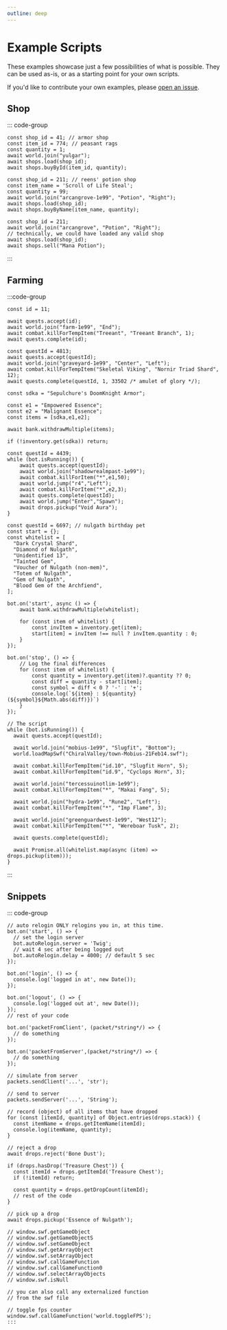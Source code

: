 ```yaml
---
outline: deep
---
```


# Example Scripts

These examples showcase just a few possibilities of what is possible. They can be used as-is, or as a starting point for your own scripts.

If you'd like to contribute your own examples, please [open an issue](https://github.com/toommyliu/vexed/issues/new).

## Shop

::: code-group

```js:line-numbers [buy by id]
const shop_id = 41; // armor shop
const item_id = 774; // peasant rags
const quantity = 1;
await world.join("yulgar");
await shops.load(shop_id);
await shops.buyById(item_id, quantity);
```

```js:line-numbers [buy by name]
const shop_id = 211; // reens' potion shop
const item_name = 'Scroll of Life Steal';
const quantity = 99;
await world.join("arcangrove-1e99", "Potion", "Right");
await shops.load(shop_id);
await shops.buyByName(item_name, quantity);
```

```js:line-numbers [sell by name]
const shop_id = 211;
await world.join("arcangrove", "Potion", "Right");
// technically, we could have loaded any valid shop
await shops.load(shop_id);
await shops.sell("Mana Potion");
```

:::

## Farming

:::code-group

```js:line-numbers [basic]
const id = 11;

await quests.accept(id);
await world.join("farm-1e99", "End");
await combat.killForTempItem("Treeant", "Treeant Branch", 1);
await quests.complete(id);
```

```js:line-numbers [selectable reward]
const questId = 4813;
await quests.accept(questId);
await world.join("graveyard-1e99", "Center", "Left");
await combat.killForTempItem("Skeletal Viking", "Nornir Triad Shard", 12);
await quests.complete(questId, 1, 33502 /* amulet of glory */);
```

```js:line-numbers [commanding shadow essences]
const sdka = "Sepulchure's DoomKnight Armor";

const e1 = "Empowered Essence";
const e2 = "Malignant Essence";
const items = [sdka,e1,e2];

await bank.withdrawMultiple(items);

if (!inventory.get(sdka)) return;

const questId = 4439;
while (bot.isRunning()) {
    await quests.accept(questId);
    await world.join("shadowrealmpast-1e99");
    await combat.killForItem("*",e1,50);
    await world.jump("r4","Left");
    await combat.killForItem("*",e2,3);
    await quests.complete(questId);
    await world.jump("Enter","Spawn");
    await drops.pickup("Void Aura");
}
```

```js:line-numbers [new world new opportunities]
const questId = 6697; // nulgath birthday pet
const start = {};
const whitelist = [
  "Dark Crystal Shard",
  "Diamond of Nulgath",
  "Unidentified 13",
  "Tainted Gem",
  "Voucher of Nulgath (non-mem)",
  "Totem of Nulgath",
  "Gem of Nulgath",
  "Blood Gem of the Archfiend",
];

bot.on('start', async () => {
	await bank.withdrawMultiple(whitelist);

    for (const item of whitelist) {
        const invItem = inventory.get(item);
        start[item] = invItem !== null ? invItem.quantity : 0;
    }
});

bot.on('stop', () => {
    // Log the final differences
    for (const item of whitelist) {
        const quantity = inventory.get(item)?.quantity ?? 0;
        const diff = quantity - start[item];
        const symbol = diff < 0 ? '-' : '+';
        console.log(`${item} : ${quantity} (${symbol}${Math.abs(diff)})`)
    }
});

// The script
while (bot.isRunning()) {
  await quests.accept(questId);

  await world.join("mobius-1e99", "Slugfit", "Bottom");
  world.loadMapSwf("ChiralValley/town-Mobius-21Feb14.swf");

  await combat.killForTempItem("id.10", "Slugfit Horn", 5);
  await combat.killForTempItem("id.9", "Cyclops Horn", 3);

  await world.join("tercessuinotlim-1e99");
  await combat.killForTempItem("*", "Makai Fang", 5);

  await world.join("hydra-1e99", "Rune2", "Left");
  await combat.killForTempItem("*", "Imp Flame", 3);

  await world.join("greenguardwest-1e99", "West12");
  await combat.killForTempItem("*", "Wereboar Tusk", 2);

  await quests.complete(questId);

  await Promise.all(whitelist.map(async (item) => drops.pickup(item)));
}
```
:::

## Snippets

::: code-group
```js:line-numbers [using auto relogin]
// auto relogin ONLY relogins you in, at this time.
bot.on('start', () => {
  // set the login server
  bot.autoRelogin.server = 'Twig';
  // wait 4 sec after being logged out
  bot.autoRelogin.delay = 4000; // default 5 sec
});

bot.on('login', () => {
  console.log('logged in at', new Date());
});

bot.on('logout', () => {
  console.log('logged out at', new Date());
});
// rest of your code
```

```js:line-numbers [packets]
bot.on('packetFromClient', (packet/*string*/) => {
  // do something
});

bot.on('packetFromServer',(packet/*string*/) => {
  // do something
});

// simulate from server
packets.sendClient('...', 'str');

// send to server
packets.sendServer('...', 'String');

```

```js:line-numbers [interacting with drop stack]
// record (object) of all items that have dropped
for (const [itemId, quantity] of Object.entries(drops.stack)) {
  const itemName = drops.getItemName(itemId);
  console.log(itemName, quantity);
}

// reject a drop
await drops.reject('Bone Dust');

if (drops.hasDrop('Treasure Chest')) {
  const itemId = drops.getItemId('Treasure Chest');
  if (!itemId) return;

  const quantity = drops.getDropCount(itemId);
  // rest of the code
}

// pick up a drop
await drops.pickup('Essence of Nulgath');
```

```js:line-numbers [calling flash interop functions]
// window.swf.getGameObject
// window.swf.getGameObjectS
// window.swf.setGameObject
// window.swf.getArrayObject
// window.swf.setArrayObject
// window.swf.callGameFunction
// window.swf.callGameFunction0
// window.swf.selectArrayObjects
// window.swf.isNull

// you can also call any externalized function
// from the swf file

// toggle fps counter
window.swf.callGameFunction('world.toggleFPS');
:::